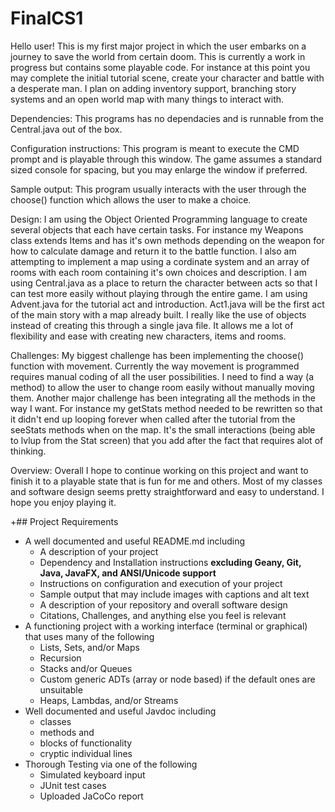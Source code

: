 # FinalCS1
Hello user! This is my first major project in which the user embarks on a journey to save the world from certain doom.
This is currently a work in progress but contains some playable code. For instance at this point you may complete the initial
tutorial scene, create your character and battle with a desperate man. I plan on adding inventory support, branching story systems and 
an open world map with many things to interact with. 

Dependencies: This programs has no dependacies and is runnable from the Central.java out of the box.

Configuration instructions: This program is meant to execute the CMD prompt and is playable through this window. The game assumes
a standard sized console for spacing, but you may enlarge the window if preferred. 

Sample output: This program usually interacts with the user through the choose() function which allows the user to make a choice.

Design: I am using the Object Oriented Programming language to create several objects that each have certain tasks. For instance my 
Weapons class extends Items and has it's own methods depending on the weapon for how to calculate damage and return it to the battle function.
I also am attempting to implement a map using a cordinate system and an array of rooms with each room containing it's own choices and description.
I am using Central.java as a place to return the character between acts so that I can test more easily without playing through the entire game.
I am using Advent.java for the tutorial act and introduction. Act1.java will be the first act of the main story with a map already built.
I really like the use of objects instead of creating this through a single java file. It allows me a lot of flexibility and ease with creating
new characters, items and rooms.


Challenges: My biggest challenge has been implementing the choose() function with movement. Currently the way movement is programmed requires
manual coding of all the user possibilities. I need to find a way (a method) to allow the user to change room easily without manually moving them.
Another major challenge has been integrating all the methods in the way I want. For instance my getStats method needed to be rewritten so that
it didn't end up looping forever when called after the tutorial from the seeStats methods when on the map. It's the small interactions (being
able to lvlup from the Stat screen) that you add after the fact that requires alot of thinking.

Overview: Overall I hope to continue working on this project and want to finish it to a playable state that is fun for me and others.
Most of my classes and software design seems pretty straightforward and easy to understand. I hope you enjoy playing it.



+## Project Requirements

- A well documented and useful README.md including
  - A description of your project
  - Dependency and Installation instructions **excluding Geany, Git, Java, JavaFX, and ANSI/Unicode support**
  - Instructions on configuration and execution of your project
  - Sample output that may include images with captions and alt text
  - A description of your repository and overall software design 
  - Citations, Challenges, and anything else you feel is relevant
- A functioning project with a working interface (terminal or graphical) that uses many of the following
  - Lists, Sets, and/or Maps
  - Recursion
  - Stacks and/or Queues
  - Custom generic ADTs (array or node based) if the default ones are unsuitable
  - Heaps, Lambdas, and/or Streams
- Well documented and useful Javdoc including 
  - classes
  - methods and 
  - blocks of functionality
  - cryptic individual lines
- Thorough Testing via one of the following
  - Simulated keyboard input
  - JUnit test cases
  - Uploaded JaCoCo report